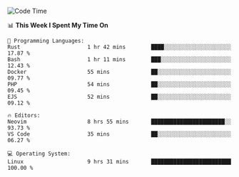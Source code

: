<!-- [![Top Langs](https://github-readme-stats.vercel.app/api/top-langs/?username=gagahsyuja&theme=dracula&hide_border=true&border_radius=7)](https://github.com/anuraghazra/github-readme-stats) -->

<!--START_SECTION:waka-->
![Code Time](http://img.shields.io/badge/Code%20Time-754%20hrs%2050%20mins-blue)

📊 **This Week I Spent My Time On** 

```text
💬 Programming Languages: 
Rust                     1 hr 42 mins        ████░░░░░░░░░░░░░░░░░░░░░   17.87 % 
Bash                     1 hr 11 mins        ███░░░░░░░░░░░░░░░░░░░░░░   12.43 % 
Docker                   55 mins             ██░░░░░░░░░░░░░░░░░░░░░░░   09.77 % 
PHP                      54 mins             ██░░░░░░░░░░░░░░░░░░░░░░░   09.45 % 
EJS                      52 mins             ██░░░░░░░░░░░░░░░░░░░░░░░   09.12 % 

🔥 Editors: 
Neovim                   8 hrs 55 mins       ███████████████████████░░   93.73 % 
VS Code                  35 mins             ██░░░░░░░░░░░░░░░░░░░░░░░   06.27 % 

💻 Operating System: 
Linux                    9 hrs 31 mins       █████████████████████████   100.00 % 
```


<!--END_SECTION:waka-->
